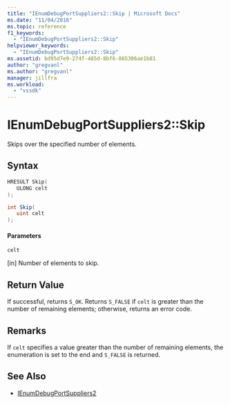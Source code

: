 ```yaml
---
title: "IEnumDebugPortSuppliers2::Skip | Microsoft Docs"
ms.date: "11/04/2016"
ms.topic: reference
f1_keywords:
  - "IEnumDebugPortSuppliers2::Skip"
helpviewer_keywords:
  - "IEnumDebugPortSuppliers2::Skip"
ms.assetid: bd95d7e9-274f-485d-8bf6-865306ae1b81
author: "gregvanl"
ms.author: "gregvanl"
manager: jillfra
ms.workload:
  - "vssdk"
---
```

# IEnumDebugPortSuppliers2::Skip
Skips over the specified number of elements.

## Syntax

```cpp
HRESULT Skip(
   ULONG celt
);
```

```csharp
int Skip(
   uint celt
);
```

#### Parameters
 `celt`

 [in] Number of elements to skip.

## Return Value
 If successful, returns `S_OK`. Returns `S_FALSE` if `celt` is greater than the number of remaining elements; otherwise, returns an error code.

## Remarks
 If `celt` specifies a value greater than the number of remaining elements, the enumeration is set to the end and `S_FALSE` is returned.

## See Also
- [IEnumDebugPortSuppliers2](../../../extensibility/debugger/reference/ienumdebugportsuppliers2.md)